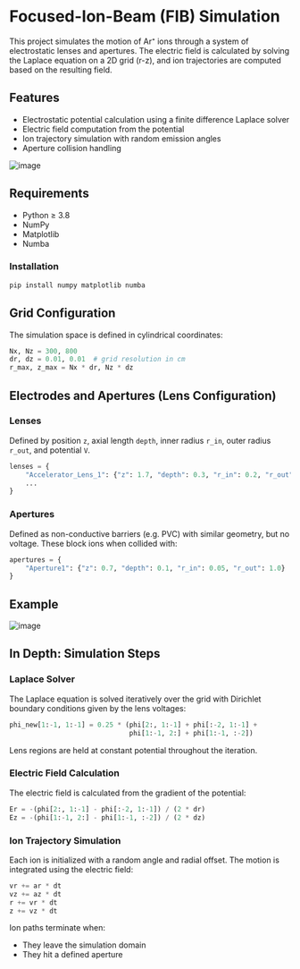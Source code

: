 # Focused-Ion-Beam (FIB) Simulation
This project simulates the motion of Ar⁺ ions through a system of electrostatic lenses and apertures. The electric field is calculated by solving the Laplace equation on a 2D grid (r-z), and ion trajectories are computed based on the resulting field.

## Features
- Electrostatic potential calculation using a finite difference Laplace solver
- Electric field computation from the potential
- Ion trajectory simulation with random emission angles
- Aperture collision handling

![image](https://github.com/user-attachments/assets/9219a416-1838-4aa3-94be-43d0fc0d4397)

## Requirements
- Python ≥ 3.8
- NumPy
- Matplotlib
- Numba

### Installation
```bash
pip install numpy matplotlib numba
```

## Grid Configuration
The simulation space is defined in cylindrical coordinates:
```python
Nx, Nz = 300, 800
dr, dz = 0.01, 0.01  # grid resolution in cm
r_max, z_max = Nx * dr, Nz * dz
```

## Electrodes and Apertures (Lens Configuration)
### Lenses
Defined by position ``z``, axial length ``depth``, inner radius ``r_in``, outer radius ``r_out``, and potential ``V``.
```python
lenses = {
    "Accelerator_Lens_1": {"z": 1.7, "depth": 0.3, "r_in": 0.2, "r_out": 1.0, "V": -30000},
    ...
}
```
### Apertures
Defined as non-conductive barriers (e.g. PVC) with similar geometry, but no voltage. These block ions when collided with:
```python
apertures = {
    "Aperture1": {"z": 0.7, "depth": 0.1, "r_in": 0.05, "r_out": 1.0}
}
```

## Example
![image](https://github.com/user-attachments/assets/6cd1db7f-3470-42e1-a131-2cf87558eac5)

## In Depth: Simulation Steps
### Laplace Solver
The Laplace equation is solved iteratively over the grid with Dirichlet boundary conditions given by the lens voltages:
```python
phi_new[1:-1, 1:-1] = 0.25 * (phi[2:, 1:-1] + phi[:-2, 1:-1] +
                              phi[1:-1, 2:] + phi[1:-1, :-2])
```
Lens regions are held at constant potential throughout the iteration.

### Electric Field Calculation
The electric field is calculated from the gradient of the potential:
```python
Er = -(phi[2:, 1:-1] - phi[:-2, 1:-1]) / (2 * dr)
Ez = -(phi[1:-1, 2:] - phi[1:-1, :-2]) / (2 * dz)
```

### Ion Trajectory Simulation
Each ion is initialized with a random angle and radial offset. The motion is integrated using the electric field:
```python
vr += ar * dt
vz += az * dt
r += vr * dt
z += vz * dt
```
Ion paths terminate when:
- They leave the simulation domain
- They hit a defined aperture

